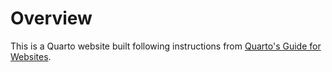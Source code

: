 # Overview

This is a Quarto website built following instructions from 
[Quarto's Guide for Websites](https://quarto.org/docs/websites/).